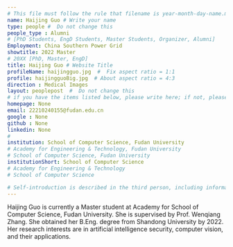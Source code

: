 ```yaml
---
# This file must follow the rule that filename is year-month-day-name.md .
name: Haijing Guo # Write your name
type: people #  Do not change this
people_type : Alumni
# [PhD Students, EngD Students, Master Students, Organizer, Alumni]
Employment: China Southern Power Grid
showtitle: 2022 Master
# 20XX [PhD, Master, EngD]
title: Haijing Guo # Website Title
profileName: haijingguo.jpg  #  Fix aspect ratio = 1:1
profile: haijingguoBig.jpg  # About aspect ratio = 4:3
direction : Medical Images
layout: peoplepost  #  Do not change this
# if you have the items listed below, please write here; if not, please write None.
homepage: None
email: 22210240155@fudan.edu.cn
google : None
github : None
linkedin: None
# 
institution: School of Computer Science, Fudan University
# Academy for Engineering & Technology, Fudan University
# School of Computer Science, Fudan University
institutionShort: School of Computer Science
# Academy for Engineering & Technology
# School of Computer Science

# Self-introduction is described in the third person, including information such as educational experience(B/M/P), graduation career development 
---
```


Haijing Guo is currently a Master student at Academy for School of Computer Science, Fudan University. She is supervised by Prof. Wenqiang Zhang. She obtained her B.Eng. degree from Shandong University by 2022. Her research interests are in artificial intelligence security, computer vision, and their applications.



 

